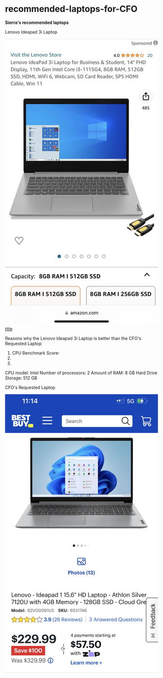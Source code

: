 # recommended-laptops-for-CFO

**Sierra's recommended laptops** 

Lenovo Ideapad 3i Laptop

![alt text](Computer.JPG)
[title](https://www.amazon.com/Lenovo-IdeaPad-Business-Student-i3-1115G4/dp/B0BSR6N4WY/ref=sr_1_2_sspa?crid=31ZBEMBLDQUC1&keywords=lenovo%2Blaptop&qid=1689560155&refinements=p_n_feature_thirty-three_browse-bin%3A23720419011&rnid=23720416011&s=pc&sprefix=lenovo%2B%2Caps%2C196&sr=1-2-spons&sp_csd=d2lkZ2V0TmFtZT1zcF9hdGY&th=1)

Reasons why the Lenovo Ideapad 3i Laptop is better than the CFO's Requested Laptop
1. CPU Benchmark Score: 
2.
3.

CPU model: Intel
Number of processors: 2
Amount of RAM: 8 GB
Hard Drive Storage: 512 GB




CFO's Requested Laptop

![alt text](BestBuy.JPG)

